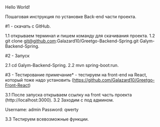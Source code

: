 Hello World! 

Пошаговая инструкция по установке Back-end части проекта. 

#1 - скачать с GitHub.

1.1 открываем терминал и пишем команду для скачивания проекта.
1.2 git clone git@github.com:Galazard10/Greetgo-Backend-Spring.git Galym-Backend-Spring.

#2 - Запуск 

2.1 cd Galym-Backend-Spring.
2.2 mvn spring-boot:run.

#3 - Тестирование
примечание* - тестируем на front-end на React, который тоже надо установить (https://github.com/Galazard10/Greetgo-Front-React)

3.1 После запуска открываем ссылку на front часть проекта (http://localhost:3000). 
3.2 Заходим с под админом.

  Username: admin
  Password: qwerty

3.3 Тестируем всевозможные функции.
